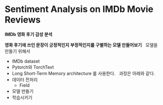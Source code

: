 # Sentiment Analysis on IMDb Movie Reviews
**IMDb 영화 후기 감성 분석**

**영화 후기에 쓰인 문장이 긍정적인지 부정적인지를 구별하는 모델 만들어보기**
&nbsp;
모델을 만들기 위해서
- IMDb dataset
- Pytorch와 TorchText
- Long Short-Term Memory architecture
를 사용한다.
&nbsp;
과정은 아래와 같다.
- 데이터 전처리
  - Field
- 모델 만들기
- 학습시키기
